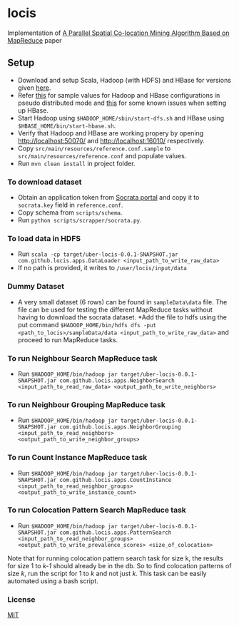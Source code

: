 # locis
Implementation of  [A Parallel Spatial Co-location Mining Algorithm Based on MapReduce](docs/paper/paper.pdf) paper

## Setup

* Download and setup Scala, Hadoop (with HDFS) and HBase for versions given [here](docs/implementation.md).
* Refer [this](https://github.com/shagunsodhani/book-keeper) for sample values for Hadoop and HBase configurations in pseudo distributed mode and [this](docs/known-issues.md) for some known issues when setting up HBase. 
* Start Hadoop using `$HADOOP_HOME/sbin/start-dfs.sh` and HBase using `$HBASE_HOME/bin/start-hbase.sh`.
* Verify that Hadoop and HBase are working propery by opening [http://localhost:50070/](http://localhost:50070/) and [http://localhost:16010/](http://localhost:16010/) respectively.
* Copy `src/main/resources/reference.conf.sample` to `src/main/resources/reference.conf` and populate values.
* Run `mvn clean install` in project folder.

### To download dataset

* Obtain an application token from [Socrata portal](https://dev.socrata.com/register) and copy it to `socrata.key` field in `reference.conf`.
* Copy schema from `scripts/schema`.
* Run `python scripts/scrapper/socrata.py`.

### To load data in HDFS

* Run `scala -cp target/uber-locis-0.0.1-SNAPSHOT.jar com.github.locis.apps.DataLoader <input_path_to_write_raw_data>`
* If no path is provided, it writes to `/user/locis/input/data`

### Dummy Dataset

* A very small dataset (6 rows) can be found in `sampleData\data` file. The file can be used for testing the different MapReduce tasks without having to download the socrata dataset. 
*Add the file to hdfs using the put command `$HADOOP_HOME/bin/hdfs dfs -put <path_to_locis>/sampleData/data <input_path_to_write_raw_data>` and proceed to run MapReduce tasks.

### To run Neighbour Search MapReduce task

* Run `$HADOOP_HOME/bin/hadoop jar target/uber-locis-0.0.1-SNAPSHOT.jar com.github.locis.apps.NeighborSearch <input_path_to_read_raw_data> <output_path_to_write_neighbors>`

### To run Neighbour Grouping MapReduce task

* Run `$HADOOP_HOME/bin/hadoop jar target/uber-locis-0.0.1-SNAPSHOT.jar com.github.locis.apps.NeighborGrouping <input_path_to_read_neighbors> <output_path_to_write_neighbor_groups>`

### To run Count Instance MapReduce task

* Run `$HADOOP_HOME/bin/hadoop jar target/uber-locis-0.0.1-SNAPSHOT.jar com.github.locis.apps.CountInstance <input_path_to_read_neighbor_groups> <output_path_to_write_instance_count>`

### To run Colocation Pattern Search MapReduce task

* Run `$HADOOP_HOME/bin/hadoop jar target/uber-locis-0.0.1-SNAPSHOT.jar com.github.locis.apps.PatternSearch <input_path_to_read_neighbor_groups> <output_path_to_write_prevalence_scores> <size_of_colocation>`

Note that for running colocation pattern search task for size k, the results for size 1 to *k-1* should already be in the db. So to find colocation patterns of size *k*, run the script for 1 to *k* and not just *k*. This task can be easily automated using a bash script. 

### License

[MIT](https://shagun.mit-license.org/)